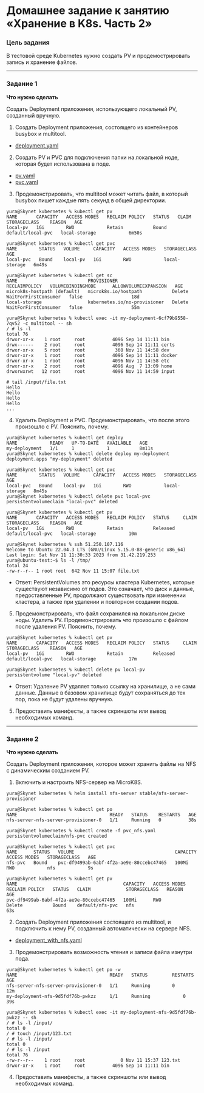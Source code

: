 # Домашнее задание к занятию «Хранение в K8s. Часть 2»

### Цель задания

В тестовой среде Kubernetes нужно создать PV и продемострировать запись и хранение файлов.

------

### Задание 1

**Что нужно сделать**

Создать Deployment приложения, использующего локальный PV, созданный вручную.

1. Создать Deployment приложения, состоящего из контейнеров busybox и multitool.
- [deployment.yaml](https://github.com/kibernetiq/netology_k8s/blob/kuber-hw-2-2/deployment.yaml)
2. Создать PV и PVC для подключения папки на локальной ноде, которая будет использована в поде.
- [pv.yaml](https://github.com/kibernetiq/netology_k8s/blob/kuber-hw-2-2/pv.yaml)
- [pvc.yaml](https://github.com/kibernetiq/netology_k8s/blob/kuber-hw-2-2/pvc.yaml)
3. Продемонстрировать, что multitool может читать файл, в который busybox пишет каждые пять секунд в общей директории. 
```
yura@Skynet kubernetes % kubectl get pv
NAME       CAPACITY   ACCESS MODES   RECLAIM POLICY   STATUS   CLAIM               STORAGECLASS    REASON   AGE
local-pv   1Gi        RWO            Retain           Bound    default/local-pvc   local-storage            6m50s

yura@Skynet kubernetes % kubectl get pvc
NAME        STATUS   VOLUME     CAPACITY   ACCESS MODES   STORAGECLASS    AGE
local-pvc   Bound    local-pv   1Gi        RWO            local-storage   6m49s

yura@Skynet kubernetes % kubectl get sc 
NAME                          PROVISIONER                    RECLAIMPOLICY   VOLUMEBINDINGMODE      ALLOWVOLUMEEXPANSION   AGE
microk8s-hostpath (default)   microk8s.io/hostpath           Delete          WaitForFirstConsumer   false                  18d
local-storage                 kubernetes.io/no-provisioner   Delete          WaitForFirstConsumer   false                  55m

yura@Skynet kubernetes % kubectl exec -it my-deployment-6cf79b9558-7qv52 -c multitool -- sh
/ # ls -l
total 76
drwxr-xr-x    1 root     root          4096 Sep 14 11:11 bin
drwx------    2 root     root          4096 Sep 14 11:11 certs
drwxr-xr-x    5 root     root           360 Nov 11 14:58 dev
drwxr-xr-x    1 root     root          4096 Sep 14 11:11 docker
drwxr-xr-x    1 root     root          4096 Nov 11 14:58 etc
drwxr-xr-x    2 root     root          4096 Aug  7 13:09 home
drwxrwxrwt   12 root     root          4096 Nov 11 14:59 input

# tail /input/file.txt 
Hello
Hello
Hello
Hello
...
```
4. Удалить Deployment и PVC. Продемонстрировать, что после этого произошло с PV. Пояснить, почему.
```
yura@Skynet kubernetes % kubectl get deploy
NAME            READY   UP-TO-DATE   AVAILABLE   AGE
my-deployment   1/1     1            1           8m11s
yura@Skynet kubernetes % kubectl delete deploy my-deployment
deployment.apps "my-deployment" deleted

yura@Skynet kubernetes % kubectl get pvc                    
NAME        STATUS   VOLUME     CAPACITY   ACCESS MODES   STORAGECLASS    AGE
local-pvc   Bound    local-pv   1Gi        RWO            local-storage   8m45s
yura@Skynet kubernetes % kubectl delete pvc local-pvc
persistentvolumeclaim "local-pvc" deleted

yura@Skynet kubernetes % kubectl get pv
NAME       CAPACITY   ACCESS MODES   RECLAIM POLICY   STATUS     CLAIM               STORAGECLASS    REASON   AGE
local-pv   1Gi        RWO            Retain           Released   default/local-pvc   local-storage            10m

yura@Skynet kubernetes % ssh 51.250.107.116
Welcome to Ubuntu 22.04.3 LTS (GNU/Linux 5.15.0-88-generic x86_64)
Last login: Sat Nov 11 11:30:33 2023 from 31.42.219.253
yura@ubuntu-test:~$ ls -l /tmp/
total 24
-rw-r--r-- 1 root root  642 Nov 11 15:07 file.txt
```
- Ответ: PersistentVolumes это ресурсы кластера Kubernetes, которые существуют независимо от подов. Это означает, что диск и данные, предоставленные PV, продолжают существовать при изменении кластера, а также при удалении и повторном создании подов. 
5. Продемонстрировать, что файл сохранился на локальном диске ноды. Удалить PV.  Продемонстрировать что произошло с файлом после удаления PV. Пояснить, почему.
```
yura@Skynet kubernetes % kubectl get pv
NAME       CAPACITY   ACCESS MODES   RECLAIM POLICY   STATUS     CLAIM               STORAGECLASS    REASON   AGE
local-pv   1Gi        RWO            Retain           Released   default/local-pvc   local-storage            17m

yura@Skynet kubernetes % kubectl delete pv local-pv
persistentvolume "local-pv" deleted
```
- Ответ: Удаление PV удаляет только ссылку на хранилище, а не сами данные. Данные в базовом хранилище будут сохраняться до тех пор, пока не будут удалены вручную.
5. Предоставить манифесты, а также скриншоты или вывод необходимых команд.

------

### Задание 2

**Что нужно сделать**

Создать Deployment приложения, которое может хранить файлы на NFS с динамическим созданием PV.

1. Включить и настроить NFS-сервер на MicroK8S.
```
yura@Skynet kubernetes % helm install nfs-server stable/nfs-server-provisioner

yura@Skynet kubernetes % kubectl get po
NAME                                  READY   STATUS    RESTARTS   AGE
nfs-server-nfs-server-provisioner-0   1/1     Running   0          38s

yura@Skynet kubernetes % kubectl create -f pvc_nfs.yaml 
persistentvolumeclaim/nfs-pvc created

yura@Skynet kubernetes % kubectl get pvc               
NAME      STATUS   VOLUME                                     CAPACITY   ACCESS MODES   STORAGECLASS   AGE
nfs-pvc   Bound    pvc-df9499ab-6abf-4f2a-ae9e-80ccebc47465   100Mi      RWO            nfs            9s

yura@Skynet kubernetes % kubectl get pv 
NAME                                       CAPACITY   ACCESS MODES   RECLAIM POLICY   STATUS   CLAIM             STORAGECLASS   REASON   AGE
pvc-df9499ab-6abf-4f2a-ae9e-80ccebc47465   100Mi      RWO            Delete           Bound    default/nfs-pvc   nfs                     63s

```
2. Создать Deployment приложения состоящего из multitool, и подключить к нему PV, созданный автоматически на сервере NFS.
- [deployment_with_nfs.yaml](https://github.com/kibernetiq/netology_k8s/blob/kuber-hw-2-2/deployment_with_nfs.yaml)
3. Продемонстрировать возможность чтения и записи файла изнутри пода. 
```
yura@Skynet kubernetes % kubectl get po -w
NAME                                  READY   STATUS         RESTARTS   AGE
nfs-server-nfs-server-provisioner-0   1/1     Running        0          12m
my-deployment-nfs-9d5fdf76b-pwkzz     1/1     Running            0          39s
                                                                                                                                                           
yura@Skynet kubernetes % kubectl exec -it my-deployment-nfs-9d5fdf76b-pwkzz -- sh
/ # ls -l /input/
total 0
/ # touch /input/123.txt
/ # ls -l /input/
total 0
/ # ls -l /input
total 76
-rw-r--r--    1 root     root             0 Nov 11 15:37 123.txt
drwxr-xr-x    1 root     root          4096 Sep 14 11:11 bin
```
4. Предоставить манифесты, а также скриншоты или вывод необходимых команд.